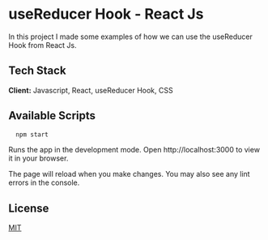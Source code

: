 # useReducer Hook - React Js

In this project I made some examples of how we can use the useReducer Hook from React Js.

## Tech Stack

**Client:** Javascript, React, useReducer Hook, CSS

## Available Scripts

```bash
  npm start
```

Runs the app in the development mode.
Open http://localhost:3000 to view it in your browser.

The page will reload when you make changes.
You may also see any lint errors in the console.

## License

[MIT](https://choosealicense.com/licenses/mit/)
